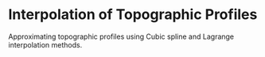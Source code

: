 # Interpolation of Topographic Profiles
Approximating topographic profiles using Cubic spline and Lagrange interpolation methods.
